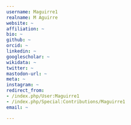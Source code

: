 ```yaml
---
username: Maguirre1
realname: M Aguirre
website: ~
affiliation: ~
bio: ~
github: ~
orcid: ~
linkedin: ~
googlescholar: ~
wikidata: ~
twitter: ~
mastodon-url: ~
meta: ~
instagram: ~
redirect_from:
- /index.php/User:Maguirre1
- /index.php/Special:Contributions/Maguirre1
email: ~

---
```


